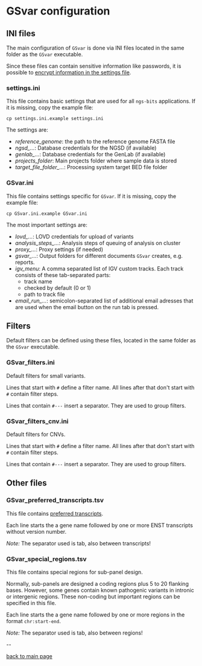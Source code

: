 # GSvar configuration

## INI files

The main configuration of `GSvar` is done via INI files located in the same folder as the `GSvar` executable.

Since these files can contain sensitive information like passwords, it is possible to [encrypt information in the settings file](encrypt_settings.md).

### settings.ini

This file contains basic settings that are used for all `ngs-bits` applications. If it is missing, copy the example file:

`cp settings.ini.example settings.ini`

The settings are:

- *reference_genome*: the path to the reference genome FASTA file
- *ngsd\_...*: Database credentials for the NGSD (if available)
- *genlab\_...*: Database credentials for the GenLab (if available)
- *projects\_folder*: Main projects folder where sample data is stored
- *target\_file\_folder_...*: Processing system target BED file folder

### GSvar.ini

This file contains settings specific for `GSvar`. If it is missing, copy the example file:

`cp GSvar.ini.example GSvar.ini`

The most important settings are:

- *lovd\_...*: LOVD credentials for upload of variants
- *analysis\_steps\_...*: Analysis steps of queuing of analysis on cluster
- *proxy\_...*: Proxy settings (if needed)
- *gsvar\_...*: Output folders for different documents `GSvar` creates, e.g. reports.
- *igv\_menu*: A comma separated list of IGV custom tracks. Each track consists of these tab-separated parts:
	- track name
	- checked by default (0 or 1)
	- path to track file
- *email\_run\_...*: semicolon-separated list of additional email adresses that are used when the email button on the run tab is pressed.

## Filters

Default filters can be defined using these files, located in the same folder as the `GSvar` executable.

### GSvar\_filters.ini

Default filters for small variants.  

Lines that start with `#` define a filter name. All lines after that don't start with `#` contain filter steps.  

Lines that contain  `#---` insert a separator. They are used to group filters.

### GSvar\_filters\_cnv.ini

Default filters for CNVs.  

Lines that start with `#` define a filter name. All lines after that don't start with `#` contain filter steps.  

Lines that contain  `#---` insert a separator. They are used to group filters.

## Other files

### GSvar\_preferred\_transcripts.tsv

This file contains [preferred transcripts](preferred_transcripts.md).

Each line starts the a gene name followed by one or more ENST transcripts without version number.

*Note:* The separator used is tab, also between transcripts!

### GSvar\_special\_regions.tsv

This file contains special regions for sub-panel design.

Normally, sub-panels are designed a coding regions plus 5 to 20 flanking bases. However, some genes contain known pathogenic variants in intronic or intergenic regions. These non-coding but important regions can be specified in this file.

Each line starts the a gene name followed by one or more regions in the format `chr:start-end`.

*Note:* The separator used is tab, also between regions!

--

[back to main page](index.md)
